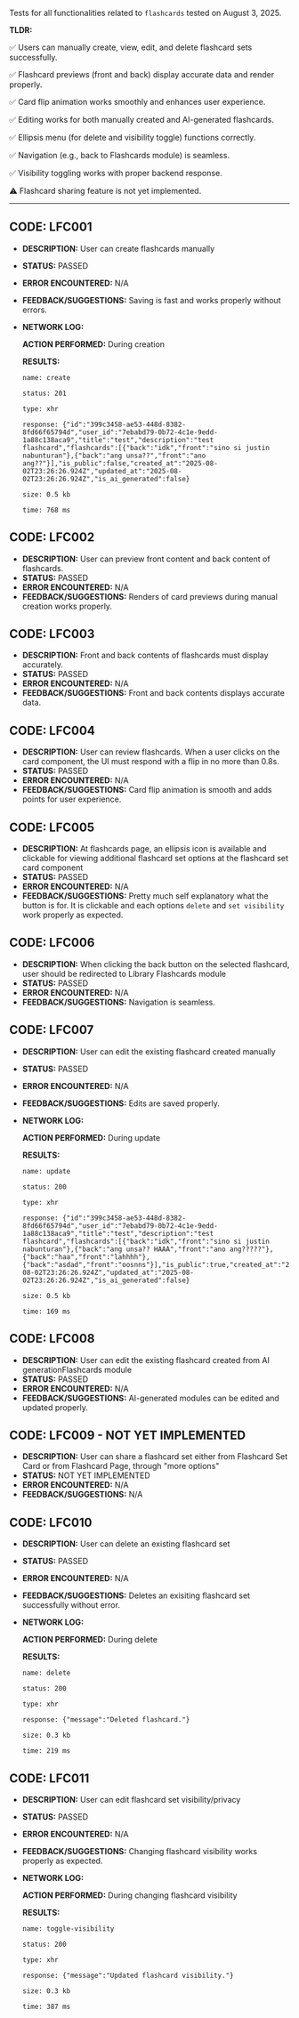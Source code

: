 Tests for all functionalities related to `flashcards` tested on August 3, 2025.

**TLDR:**

✅ Users can manually create, view, edit, and delete flashcard sets successfully.

✅ Flashcard previews (front and back) display accurate data and render properly.

✅ Card flip animation works smoothly and enhances user experience.

✅ Editing works for both manually created and AI-generated flashcards.

✅ Ellipsis menu (for delete and visibility toggle) functions correctly.

✅ Navigation (e.g., back to Flashcards module) is seamless.

✅ Visibility toggling works with proper backend response.

⚠️ Flashcard sharing feature is not yet implemented.

---

## CODE: LFC001

- **DESCRIPTION:** User can create flashcards manually
- **STATUS:** PASSED
- **ERROR ENCOUNTERED:** N/A
- **FEEDBACK/SUGGESTIONS:** Saving is fast and works properly without errors.

- **NETWORK LOG:**

  **ACTION PERFORMED:** During creation

  **RESULTS:**

  ```
  name: create

  status: 201

  type: xhr

  response: {"id":"399c3458-ae53-448d-8382-8fd66f65794d","user_id":"7ebabd79-0b72-4c1e-9edd-1a88c138aca9","title":"test","description":"test flashcard","flashcards":[{"back":"idk","front":"sino si justin nabunturan"},{"back":"ang unsa??","front":"ano ang??"}],"is_public":false,"created_at":"2025-08-02T23:26:26.924Z","updated_at":"2025-08-02T23:26:26.924Z","is_ai_generated":false}

  size: 0.5 kb

  time: 768 ms

  ```

## CODE: LFC002

- **DESCRIPTION:** User can preview front content and back content of flashcards.
- **STATUS:** PASSED
- **ERROR ENCOUNTERED:** N/A
- **FEEDBACK/SUGGESTIONS:** Renders of card previews during manual creation works properly.

## CODE: LFC003

- **DESCRIPTION:** Front and back contents of flashcards must display accurately.
- **STATUS:** PASSED
- **ERROR ENCOUNTERED:** N/A
- **FEEDBACK/SUGGESTIONS:** Front and back contents displays accurate data.

## CODE: LFC004

- **DESCRIPTION:** User can review flashcards. When a user clicks on the card component, the UI must respond with a flip in no more than 0.8s.
- **STATUS:** PASSED
- **ERROR ENCOUNTERED:** N/A
- **FEEDBACK/SUGGESTIONS:** Card flip animation is smooth and adds points for user experience.

## CODE: LFC005

- **DESCRIPTION:** At flashcards page, an ellipsis icon is available and clickable for viewing additional flashcard set options at the flashcard set card component
- **STATUS:** PASSED
- **ERROR ENCOUNTERED:** N/A
- **FEEDBACK/SUGGESTIONS:** Pretty much self explanatory what the button is for. It is clickable and each options `delete` and `set visibility` work properly as expected.

## CODE: LFC006

- **DESCRIPTION:** When clicking the back button on the selected flashcard, user should be redirected to Library Flashcards module
- **STATUS:** PASSED
- **ERROR ENCOUNTERED:** N/A
- **FEEDBACK/SUGGESTIONS:** Navigation is seamless.

## CODE: LFC007

- **DESCRIPTION:** User can edit the existing flashcard created manually
- **STATUS:** PASSED
- **ERROR ENCOUNTERED:** N/A
- **FEEDBACK/SUGGESTIONS:** Edits are saved properly.

- **NETWORK LOG:**

  **ACTION PERFORMED:** During update

  **RESULTS:**

  ```
  name: update

  status: 200

  type: xhr

  response: {"id":"399c3458-ae53-448d-8382-8fd66f65794d","user_id":"7ebabd79-0b72-4c1e-9edd-1a88c138aca9","title":"test","description":"test flashcard","flashcards":[{"back":"idk","front":"sino si justin nabunturan"},{"back":"ang unsa?? HAAA","front":"ano ang?????"},{"back":"haa","front":"lahhhh"},{"back":"asdad","front":"oosnns"}],"is_public":true,"created_at":"2025-08-02T23:26:26.924Z","updated_at":"2025-08-02T23:26:26.924Z","is_ai_generated":false}

  size: 0.5 kb

  time: 169 ms

  ```

## CODE: LFC008

- **DESCRIPTION:** User can edit the existing flashcard created from AI generationFlashcards module
- **STATUS:** PASSED
- **ERROR ENCOUNTERED:** N/A
- **FEEDBACK/SUGGESTIONS:** AI-generated modules can be edited and updated properly.

## CODE: LFC009 - NOT YET IMPLEMENTED

- **DESCRIPTION:** User can share a flashcard set either from Flashcard Set Card or from Flashcard Page, through "more options"
- **STATUS:** NOT YET IMPLEMENTED
- **ERROR ENCOUNTERED:** N/A
- **FEEDBACK/SUGGESTIONS:** N/A

## CODE: LFC010

- **DESCRIPTION:** User can delete an existing flashcard set
- **STATUS:** PASSED
- **ERROR ENCOUNTERED:** N/A
- **FEEDBACK/SUGGESTIONS:** Deletes an exisiting flashcard set successfully without error.

- **NETWORK LOG:**

  **ACTION PERFORMED:** During delete

  **RESULTS:**

  ```
  name: delete

  status: 200

  type: xhr

  response: {"message":"Deleted flashcard."}

  size: 0.3 kb

  time: 219 ms

  ```

## CODE: LFC011

- **DESCRIPTION:** User can edit flashcard set visibility/privacy
- **STATUS:** PASSED
- **ERROR ENCOUNTERED:** N/A
- **FEEDBACK/SUGGESTIONS:** Changing flashcard visibility works properly as expected.

- **NETWORK LOG:**

  **ACTION PERFORMED:** During changing flashcard visibility

  **RESULTS:**

  ```
  name: toggle-visibility

  status: 200

  type: xhr

  response: {"message":"Updated flashcard visibility."}

  size: 0.3 kb

  time: 387 ms

  ```
